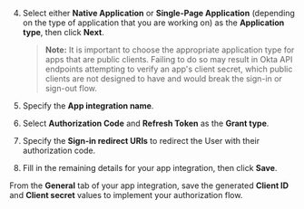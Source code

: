 4. Select either **Native Application** or **Single-Page Application** (depending on the type of application that you are working on) as the **Application type**, then click **Next**.

    > **Note:** It is important to choose the appropriate application type for apps that are public clients. Failing to do so may result in Okta API endpoints attempting to verify an app's client secret, which public clients are not designed to have and would break the sign-in or sign-out flow.

5. Specify the **App integration name**.
6. Select **Authorization Code** and **Refresh Token** as the **Grant type**.
7. Specify the **Sign-in redirect URIs** to redirect the User with their authorization code.
8. Fill in the remaining details for your app integration, then click **Save**.

From the **General** tab of your app integration, save the generated **Client ID** and **Client secret** values to implement your authorization flow.
